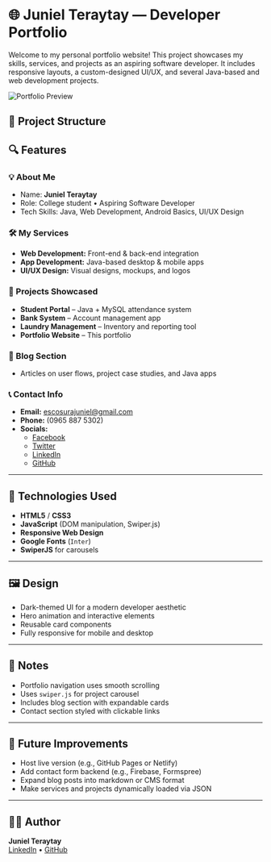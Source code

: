 # 🌐 Juniel Teraytay — Developer Portfolio

Welcome to my personal portfolio website! This project showcases my skills, services, and projects as an aspiring software developer. It includes responsive layouts, a custom-designed UI/UX, and several Java-based and web development projects.

![Portfolio Preview](./Images/4a493b75-442e-497e-9f82-1b19721220c2.png)

## 📁 Project Structure

## 🔍 Features

### 💡 About Me
- Name: **Juniel Teraytay**
- Role: College student • Aspiring Software Developer
- Tech Skills: Java, Web Development, Android Basics, UI/UX Design

### 🛠️ My Services
- **Web Development:** Front-end & back-end integration
- **App Development:** Java-based desktop & mobile apps
- **UI/UX Design:** Visual designs, mockups, and logos

### 🧪 Projects Showcased
- **Student Portal** – Java + MySQL attendance system
- **Bank System** – Account management app
- **Laundry Management** – Inventory and reporting tool
- **Portfolio Website** – This portfolio

### 📝 Blog Section
- Articles on user flows, project case studies, and Java apps

### 📞 Contact Info
- **Email:** [escosurajuniel@gmail.com](mailto:escosurajuniel@gmail.com)  
- **Phone:** (0965 887 5302)  
- **Socials:**  
  - [Facebook](https://facebook.com/profile.php?id=61579302597680)  
  - [Twitter](https://x.com/Juniel_Teraytay)  
  - [LinkedIn](https://www.linkedin.com/in/juniel-teraytay-767672380/)  
  - [GitHub](https://github.com/escosurajuniel-sudo/JunielT)

---

## 🚀 Technologies Used

- **HTML5** / **CSS3**
- **JavaScript** (DOM manipulation, Swiper.js)
- **Responsive Web Design**
- **Google Fonts** (`Inter`)
- **SwiperJS** for carousels

---

## 🖼️ Design

- Dark-themed UI for a modern developer aesthetic  
- Hero animation and interactive elements  
- Reusable card components  
- Fully responsive for mobile and desktop

---

## 📌 Notes

- Portfolio navigation uses smooth scrolling
- Uses `swiper.js` for project carousel
- Includes blog section with expandable cards
- Contact section styled with clickable links

---

## 🔧 Future Improvements

- Host live version (e.g., GitHub Pages or Netlify)
- Add contact form backend (e.g., Firebase, Formspree)
- Expand blog posts into markdown or CMS format
- Make services and projects dynamically loaded via JSON

---

## 🧑‍💻 Author

**Juniel Teraytay**  
[LinkedIn](https://www.linkedin.com/in/juniel-teraytay-767672380/) • [GitHub](https://github.com/escosurajuniel-sudo/JunielT)
